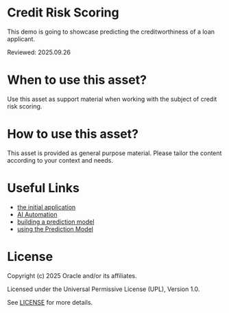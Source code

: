 # Credit Risk Scoring

This demo is going to showcase predicting the creditworthiness of a loan applicant.

Reviewed: 2025.09.26
 

# When to use this asset?

Use this asset as support material when working with the subject of credit risk scoring.


# How to use this asset?

This asset is provided as general purpose material. Please tailor the content according to your context and needs.

 
# Useful Links

- [the initial application](https://www.youtube.com/watch?v=IhIR2zZy9Zk)
- [AI Automation](https://www.youtube.com/watch?v=Af4FSocrQlA)
- [building a prediction model](https://www.youtube.com/watch?v=PdpqAsr758Y)
- [using the Prediction Model](https://www.youtube.com/watch?v=q_xOBlgY_78)

 
# License
 
Copyright (c) 2025 Oracle and/or its affiliates.
 
Licensed under the Universal Permissive License (UPL), Version 1.0.
 
See [LICENSE](https://github.com/oracle-devrel/technology-engineering/blob/main/LICENSE) for more details.
